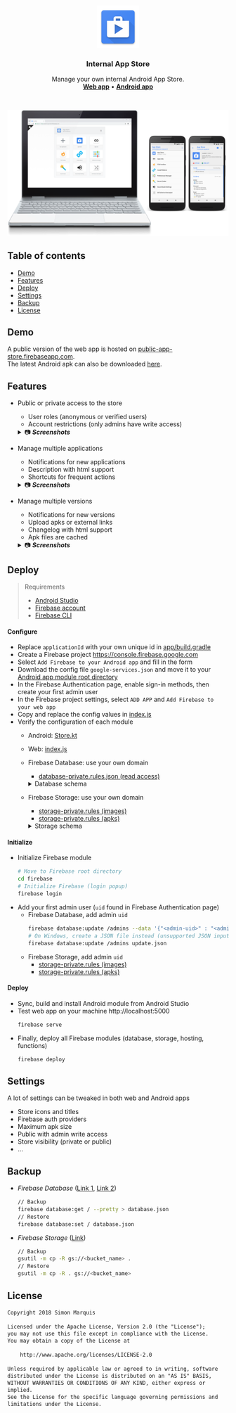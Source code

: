 <div align="center">
  <img src="art/ic_launcher_web.png" alt="" width="96px" height="96px">
</div>
<h3 align="center">Internal App Store</h3>
<p align="center">
  Manage your own internal Android App Store.<br>
  <a href="https://public-app-store.firebaseapp.com/"><strong>Web app</strong></a> • <a href="https://github.com/SimonMarquis/InternalAppStore/releases"><strong>Android app</strong></a>
</p>

<br>

![App Store](art/header.png)

## Table of contents

<!-- MarkdownTOC levels="2" -->

- [Demo](#demo)
- [Features](#features)
- [Deploy](#deploy)
- [Settings](#settings)
- [Backup](#backup)
- [License](#license)

<!-- /MarkdownTOC -->

## Demo

A public version of the web app is hosted on [public-app-store.firebaseapp.com](https://public-app-store.firebaseapp.com/).  
The latest Android apk can also be downloaded [here](https://github.com/SimonMarquis/InternalAppStore/releases).

## Features

- Public or private access to the store
  - User roles (anonymous or verified users)
  - Account restrictions (only admins have write access)
  <details>
  <summary>📷 <b><i>Screenshots</i></b></summary>

  | Web | Android |
  |:---:|:---:|
  | <img src="art/web_sign_in.png" width="500px" title="Login"> | <img src="art/android_sign_in.png" width="300px" title="Login"> |

  </details>
- Manage multiple applications
  + Notifications for new applications
  + Description with html support
  + Shortcuts for frequent actions
  <details>
  <summary>📷 <b><i>Screenshots</i></b></summary>

  | Web | Android |
  |:---:|:---:|
  | <img src="art/web_applications_add.png" title="Add application"> |  |
  | <img src="art/web_applications_edit.png" title="Edit application"> |  |
  | <img src="art/web_applications_admin.png" width="500px" title="List of applications"> | <img src="art/android_applications.png" width="300px" title="List of applications"> |

  </details>
- Manage multiple versions
  + Notifications for new versions
  + Upload apks or external links
  + Changelog with html support
  + Apk files are cached
  <details>
  <summary>📷 <b><i>Screenshots</i></b></summary>

  | Web | Android |
  |:---:|:---:|
  | <img src="art/web_versions_add.png" width="500px" title="Add version"> |  |
  | <img src="art/web_versions.png" width="500px" title="List of versions"> | <img src="art/android_versions_downloading.png" width="300px" title="List of versions"> |

  </details>

## Deploy

> Requirements
> - [Android Studio](https://developer.android.com/studio/)
> - [Firebase account](https://console.firebase.google.com)
> - [Firebase CLI](https://github.com/firebase/firebase-tools)

#### Configure

- Replace `applicationId` with your own unique id in [app/build.gradle](app/build.gradle#L12)
- Create a Firebase project https://console.firebase.google.com
- Select `Add Firebase to your Android app` and fill in the form
- Download the config file `google-services.json` and move it to your [Android app module root directory](app/)
- In the Firebase Authentication page, enable sign-in methods, then create your first admin user
- In the Firebase project settings, select `ADD APP` and `Add Firebase to your web app`
- Copy and replace the config values in [index.js](firebase/hosting/index.js#L4-L10)
- Verify the configuration of each module
  + Android: [Store.kt](app/src/main/java/fr/smarquis/appstore/Store.kt#L11-20)
  + Web: [index.js](firebase/hosting/index.js#L11-23)
  + Firebase Database: use your own domain
    * [database-private.rules.json (read access)](firebase/database/database-private.rules.json#L19-20)
    <details>
    <summary>Database schema</summary>

    ```
    ├──admins
    │   └──{admin-uid}
    └──store
        ├──applications
        │   └──{application-uid}
        │       ├──name
        │       ├──packageName
        │       ├──description
        │       ├──image
        │       ├──link_{#}
        │       │   ├──name
        │       │   └──uri
        │       └──silent
        └──versions
            └──{application-uid}
                └──{version-uid}
                    ├──name
                    ├──description
                    ├──timestamp
                    ├──apkRef
                    ├──apkGeneration
                    ├──apkUrl
                    └──silent
    ```

    </details>
  + Firebase Storage: use your own domain
    * [storage-private.rules (images)](firebase/storage/storage-private.rules#L6-7)
    * [storage-private.rules (apks)](firebase/storage/storage-private.rules#L21-22)
    <details>
    <summary>Storage schema</summary>

    ```
    └──applications
        └──{application-uid}
            │──image
            └──versions
                └──{version-uid}.apk
    ```

    </details>

#### Initialize

- Initialize Firebase module
  ```bash
  # Move to Firebase root directory
  cd firebase
  # Initialize Firebase (login popup)
  firebase login
  ```
- Add your first admin user (`uid` found in Firebase Authentication page)
  + Firebase Database, add admin `uid`
    ```bash
    firebase database:update /admins --data '{"<admin-uid>" : "<admin-email>"}'
    # On Windows, create a JSON file instead (unsupported JSON input)
    firebase database:update /admins update.json
    ```
  + Firebase Storage, add admin `uid`
    * [storage-private.rules (images)](firebase/storage/storage-private.rules#L8-9)
    * [storage-private.rules (apks)](firebase/storage/storage-private.rules#L23-24)

#### Deploy

- Sync, build and install Android module from Android Studio
- Test web app on your machine http://localhost:5000
  ```bash
  firebase serve
  ```
- Finally, deploy all Firebase modules (database, storage, hosting, functions)
  ```bash
  firebase deploy
  ```

## Settings

A lot of settings can be tweaked in both web and Android apps
- Store icons and titles
- Firebase auth providers
- Maximum apk size
- Public with admin write access
- Store visibility (private or public)
- …

## Backup

- *Firebase Database* ([Link 1](https://firebase.googleblog.com/2017/12/read-and-write-your-realtime-database.html), [Link 2](https://firebase.google.com/docs/database/backups))
  ```bash
  // Backup
  firebase database:get / --pretty > database.json
  // Restore
  firebase database:set / database.json
  ```
- *Firebase Storage* ([Link](https://stackoverflow.com/questions/46369844/is-it-a-way-to-backup-data-in-firebase-storage))
  ```bash
  // Backup
  gsutil -m cp -R gs://<bucket_name> .
  // Restore
  gsutil -m cp -R . gs://<bucket_name>
  ```

## License

```
Copyright 2018 Simon Marquis

Licensed under the Apache License, Version 2.0 (the "License");
you may not use this file except in compliance with the License.
You may obtain a copy of the License at

    http://www.apache.org/licenses/LICENSE-2.0

Unless required by applicable law or agreed to in writing, software
distributed under the License is distributed on an "AS IS" BASIS,
WITHOUT WARRANTIES OR CONDITIONS OF ANY KIND, either express or implied.
See the License for the specific language governing permissions and
limitations under the License.
```
